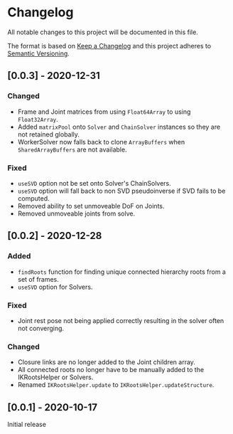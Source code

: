 # Changelog
All notable changes to this project will be documented in this file.

The format is based on [Keep a Changelog](http://keepachangelog.com/en/1.0.0/)
and this project adheres to [Semantic Versioning](http://semver.org/spec/v2.0.0.html).

## [0.0.3] - 2020-12-31
### Changed

- Frame and Joint matrices from using `Float64Array` to using `Float32Array`.
- Added `matrixPool` onto `Solver` and `ChainSolver` instances so they are not retained globally.
- WorkerSolver now falls back to clone `ArrayBuffers` when `SharedArrayBuffers` are not available.

### Fixed

- `useSVD` option not be set onto Solver's ChainSolvers.
- `useSVD` option will fall back to non SVD pseudoinverse if SVD fails to be computed.
- Removed ability to set unmoveable DoF on Joints.
- Removed unmoveable joints from solve.

## [0.0.2] - 2020-12-28
### Added

- `findRoots` function for finding unique connected hierarchy roots from a set of frames.
- `useSVD` option for Solvers.

### Fixed

- Joint rest pose not being applied correctly resulting in the solver often not converging.

### Changed

- Closure links are no longer added to the Joint children array.
- All connected roots no longer have to be manually added to the IKRootsHelper or Solvers.
- Renamed `IKRootsHelper.update` to `IKRootsHelper.updateStructure`.

## [0.0.1] - 2020-10-17

Initial release
